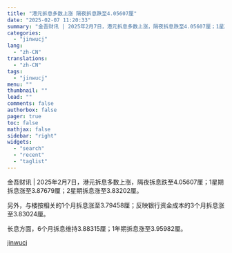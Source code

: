 ```yaml
---
title: "港元拆息多数上涨 隔夜拆息跌至4.05607厘"
date: "2025-02-07 11:20:33"
summary: "金吾财讯 | 2025年2月7日，港元拆息多数上涨，隔夜拆息跌至4.05607厘；1星期拆息涨至3...."
categories:
  - "jinwucj"
lang:
  - "zh-CN"
translations:
  - "zh-CN"
tags:
  - "jinwucj"
menu: ""
thumbnail: ""
lead: ""
comments: false
authorbox: false
pager: true
toc: false
mathjax: false
sidebar: "right"
widgets:
  - "search"
  - "recent"
  - "taglist"
---
```


金吾财讯 | 2025年2月7日，港元拆息多数上涨，隔夜拆息跌至4.05607厘；1星期拆息涨至3.87679厘；2星期拆息涨至3.83202厘。  
  
另外，与楼按相关的1个月拆息涨至3.79458厘；反映银行资金成本的3个月拆息涨至3.83024厘。  
  
长息方面，6个月拆息维持3.88315厘；1年期拆息涨至3.95982厘。

[jinwucj](https://sky.szfiu.com/info/hk/details/265577575)
